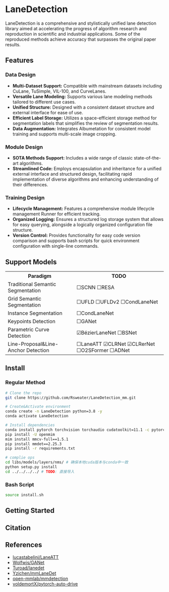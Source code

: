 # LaneDetection

LaneDetection is a comprehensive and stylistically unified lane detection library aimed at accelerating the progress of algorithm research and reproduction in scientific and industrial applications. Some of the reproduced methods achieve accuracy that surpasses the original paper results.

## Features

### **Data Design**

* **Multi-Dataset Support:** Compatible with mainstream datasets including CuLane, TuSimple, VIL-100, and CurveLanes.
* **Versatile Lane Modeling:** Supports various lane modeling methods tailored to different use cases.
* **Unified Structure:** Designed with a consistent dataset structure and external interface for ease of use.
* **Efficient Label Storage:** Utilizes a space-efficient storage method for segmentation labels that simplifies the review of segmentation results.
* **Data Augmentation:** Integrates Albumetation for consistent model training and supports multi-scale image cropping.

### **Module Design**

* **SOTA Methods Support:** Includes a wide range of classic state-of-the-art algorithms.
* **Streamlined Code:** Employs encapsulation and inheritance for a unified external interface and structured design, facilitating rapid implementation of diverse algorithms and enhancing understanding of their differences.

### **Training Design**

* **Lifecycle Management:** Features a comprehensive module lifecycle management Runner for efficient tracking.
* **Organized Logging:** Ensures a structured log storage system that allows for easy querying, alongside a logically organized configuration file structure.
* **Version Control:** Provides functionality for easy code version comparison and supports bash scripts for quick environment configuration with single-line commands.

## Support Models

<table align="center">
    <tr>
        <th><b>Paradigm</b></th>
        <th><b>TODO</b></th>
    </tr>
    <tr>
        <td>Traditional Semantic Segmentation</td>
        <td>☐SCNN  ☐RESA</td>
    </tr>
    <tr>
        <td>Grid Semantic Segmentation</td>
        <td>☐UFLD ☐UFLDv2 ☐CondLaneNet</td>
    </tr>
    <tr>
        <td>Instance Segmentation</td>
        <td>☐CondLaneNet</td>
    </tr>
    <tr>
        <td>Keypoints Detection</td>
        <td>☐GANet</td>
    </tr>
    <tr>
        <td>Parametric Curve Detection</td>
        <td>☑BézierLaneNet ☐BSNet</td>
    </tr>
    <tr>
        <td>Line-Proposal&Line-Anchor Detection</td>
        <td>☐LaneATT ☑CLRNet ☑CLRerNet ☐O2SFormer ☐ADNet</td>
    </tr>
</table>

## Install

### Regular Method

```bash
# Clone the repo
git clone https://github.com/Rsweater/LaneDetection_mm.git

# Create&Activate environment
conda create -n LaneDetection python=3.8 -y
conda activate LaneDetection

# Install dependencies
conda install pytorch torchvision torchaudio cudatoolkit=11.1 -c pytorch-lts -c nvidia
pip install -U openmim
mim install mmcv-full==1.5.1
pip install mmdet==2.25.3
pip install -r requirements.txt

# complie ops
cd libs/models/layers/nms/ # 确保本地cuda版本与conda中一致
python setup.py install
cd ../../../../ # TODO: 直接导入
```

### Bash Script

```bash
source install.sh
```

## Getting Started

## Citation

## References

* [lucastabelini/LaneATT](https://github.com/lucastabelini/LaneATT)
* [Wolfwjs/GANet](https://github.com/Wolfwjs/GANet)
* [Turoad/lanedet](https://github.com/Turoad/lanedet)
* [Yzichen/mmLaneDet](https://github.com/Yzichen/mmLaneDet)
* [open-mmlab/mmdetection](https://github.com/open-mmlab/mmdetection)
* [voldemortX/pytorch-auto-drive](https://github.com/voldemortX/pytorch-auto-drive)
